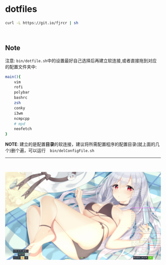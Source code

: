 # dotfiles


``` bash
curl -L https://git.io/fjrcr | sh
```

<br>

## Note


注意: `bin/dotfile.sh`中的设置最好自己选择后再建立软连接,或者直接拖到对应的配置文件夹中:
``` bash
main(){
	vim
	rofi
	polybar
	bashrc
	zsh
	conky
	i3wm
	ncmpcpp
	# mpd
	neofetch
}
```

**NOTE**: 建立的是配置**目录**的软连接，建议将所需配置程序的配置目录(就上面的几个)删个遍，可以运行　`bin/delConfigFile.sh`

---

<br>

![img1](Preview/2019-07-03%2020-54-10.png)

